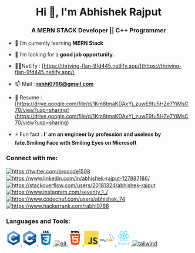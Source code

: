 <h1 align="center">Hi 👋, I'm Abhishek Rajput</h1>
<h3 align="center">A MERN STACK Developer || C++ Programmer</h3>

- 🌱 I’m currently learning **MERN Stack**

- 🤝 I’m looking for a **good job opportunity.**

- 👨‍💻Netlify : [https://thriving-flan-9fd445.netlify.app/](https://thriving-flan-9fd445.netlify.app/)

- 📫 Mail : **rabhi0766@gmail.com**

- 📄 Resume : [https://drive.google.com/file/d/1Km8tmaKDAxYj_zuwE9fu5HZe7YiMsC70/view?usp=sharing](https://drive.google.com/file/d/1Km8tmaKDAxYj_zuwE9fu5HZe7YiMsC70/view?usp=sharing)

- ⚡ Fun fact : **I' am an engineer by profession and useless by fate.Smiling Face with Smiling Eyes on Microsoft**

<h3 align="left">Connect with me:</h3>
<p align="left">
<a href="https://twitter.com/https://twitter.com/brocode1508" target="blank"><img align="center" src="https://raw.githubusercontent.com/rahuldkjain/github-profile-readme-generator/master/src/images/icons/Social/twitter.svg" alt="https://twitter.com/brocode1508" height="30" width="40" /></a>
<a href="https://linkedin.com/in/https://www.linkedin.com/in/abhishek-rajput-127887186/" target="blank"><img align="center" src="https://raw.githubusercontent.com/rahuldkjain/github-profile-readme-generator/master/src/images/icons/Social/linked-in-alt.svg" alt="https://www.linkedin.com/in/abhishek-rajput-127887186/" height="30" width="40" /></a>
<a href="https://stackoverflow.com/users/https://stackoverflow.com/users/20181324/abhishek-rajput" target="blank"><img align="center" src="https://raw.githubusercontent.com/rahuldkjain/github-profile-readme-generator/master/src/images/icons/Social/stack-overflow.svg" alt="https://stackoverflow.com/users/20181324/abhishek-rajput" height="30" width="40" /></a>
<a href="https://instagram.com/https://www.instagram.com/seventy_1_/" target="blank"><img align="center" src="https://raw.githubusercontent.com/rahuldkjain/github-profile-readme-generator/master/src/images/icons/Social/instagram.svg" alt="https://www.instagram.com/seventy_1_/" height="30" width="40" /></a>
<a href="https://www.codechef.com/users/https://www.codechef.com/users/abhishek_74" target="blank"><img align="center" src="https://cdn.jsdelivr.net/npm/simple-icons@3.1.0/icons/codechef.svg" alt="https://www.codechef.com/users/abhishek_74" height="30" width="40" /></a>
<a href="https://www.hackerrank.com/https://www.hackerrank.com/rabhi0766" target="blank"><img align="center" src="https://raw.githubusercontent.com/rahuldkjain/github-profile-readme-generator/master/src/images/icons/Social/hackerrank.svg" alt="https://www.hackerrank.com/rabhi0766" height="30" width="40" /></a>
</p>

<h3 align="left">Languages and Tools:</h3>
<p align="left"> <a href="https://www.cprogramming.com/" target="_blank" rel="noreferrer"> <img src="https://raw.githubusercontent.com/devicons/devicon/master/icons/c/c-original.svg" alt="c" width="40" height="40"/> </a> <a href="https://www.w3schools.com/cpp/" target="_blank" rel="noreferrer"> <img src="https://raw.githubusercontent.com/devicons/devicon/master/icons/cplusplus/cplusplus-original.svg" alt="cplusplus" width="40" height="40"/> </a> <a href="https://www.w3schools.com/css/" target="_blank" rel="noreferrer"> <img src="https://raw.githubusercontent.com/devicons/devicon/master/icons/css3/css3-original-wordmark.svg" alt="css3" width="40" height="40"/> </a> <a href="https://git-scm.com/" target="_blank" rel="noreferrer"> <img src="https://www.vectorlogo.zone/logos/git-scm/git-scm-icon.svg" alt="git" width="40" height="40"/> </a> <a href="https://www.w3.org/html/" target="_blank" rel="noreferrer"> <img src="https://raw.githubusercontent.com/devicons/devicon/master/icons/html5/html5-original-wordmark.svg" alt="html5" width="40" height="40"/> </a> <a href="https://developer.mozilla.org/en-US/docs/Web/JavaScript" target="_blank" rel="noreferrer"> <img src="https://raw.githubusercontent.com/devicons/devicon/master/icons/javascript/javascript-original.svg" alt="javascript" width="40" height="40"/> </a> <a href="https://www.mysql.com/" target="_blank" rel="noreferrer"> <img src="https://raw.githubusercontent.com/devicons/devicon/master/icons/mysql/mysql-original-wordmark.svg" alt="mysql" width="40" height="40"/> </a> <a href="https://reactjs.org/" target="_blank" rel="noreferrer"> <img src="https://raw.githubusercontent.com/devicons/devicon/master/icons/react/react-original-wordmark.svg" alt="react" width="40" height="40"/> </a> <a href="https://tailwindcss.com/" target="_blank" rel="noreferrer"> <img src="https://www.vectorlogo.zone/logos/tailwindcss/tailwindcss-icon.svg" alt="tailwind" width="40" height="40"/> </a> </p>

